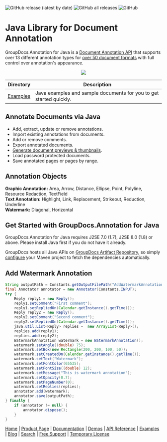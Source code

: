 ![GitHub release (latest by date)](https://img.shields.io/github/v/release/groupdocs-annotation/GroupDocs.Annotation-for-Java) ![GitHub all releases](https://img.shields.io/github/downloads/groupdocs-annotation/GroupDocs.Annotation-for-Java/total) ![GitHub](https://img.shields.io/github/license/groupdocs-annotation/GroupDocs.Annotation-for-Java)

# Java Library for Document Annotation

GroupDocs.Annotation for Java is a [Document Annotation API](https://products.groupdocs.com/annotation/java) that supports over 13 different annotation types for [over 50 document formats](https://docs.groupdocs.com/annotation/java/supported-document-formats/) with full control over annotation's appearance.

<p align="center">
  <a title="Download complete GroupDocs.Annotation for Java source code" href="https://github.com/groupdocs-annotation/GroupDocs.Annotation-for-Java/archive/master.zip">
	<img src="https://raw.github.com/AsposeExamples/java-examples-dashboard/master/images/downloadZip-Button-Large.png" />
  </a>
</p>

Directory | Description
--------- | -----------
[Examples](https://github.com/groupdocs-annotation/GroupDocs.Annotation-for-Java/tree/master/Examples)  | Java examples and sample documents for you to get started quickly. 

## Annotate Documents via Java

- Add, extract, update or remove annotations. 
- Import existing annotations from documents.
- Add or remove comments.
- Export annotated documents.
- [Generate document previews & thumbnails](https://docs.groupdocs.com/annotation/java/generate-document-pages-preview/).
- Load password protected documents.
- Save annotated pages or pages by range.

## Annotation Objects

**Graphic Annotation:** Area, Arrow, Distance, Ellipse, Point, Polyline, Resource Redaction, TextField \
**Text Annotation:** Highlight, Link, Replacement, Strikeout, Reduction, Underline \
**Watermark:** Diagonal, Horizontal

## Get Started with GroupDocs.Annotation for Java

GroupDocs.Annotation for Java requires J2SE 7.0 (1.7), J2SE 8.0 (1.8) or above. Please install Java first if you do not have it already.

GroupDocs hosts all Java APIs on [GroupDocs Artifact Repository](https://artifact.groupdocs.com/webapp/#/artifacts/browse/tree/General/repo/com/groupdocs/groupdocs-annotation), so simply [configure](https://docs.groupdocs.com/annotation/java/installation/) your Maven project to fetch the dependencies automatically.

## Add Watermark Annotation

```java
String outputPath = Constants.getOutputFilePath("AddWatermarkAnnotation", FilenameUtils.getExtension(Constants.INPUT));
final Annotator annotator = new Annotator(Constants.INPUT);
try {
	Reply reply1 = new Reply();
	reply1.setComment("First comment");
	reply1.setRepliedOn(Calendar.getInstance().getTime());
	Reply reply2 = new Reply();
	reply2.setComment("Second comment");
	reply2.setRepliedOn(Calendar.getInstance().getTime());
	java.util.List<Reply> replies =  new ArrayList<Reply>();
	replies.add(reply1);
	replies.add(reply2);
	WatermarkAnnotation watermark = new WatermarkAnnotation();
	watermark.setAngle((double) 75);
	watermark.setBox(new Rectangle(200, 200, 100, 50));
	watermark.setCreatedOn(Calendar.getInstance().getTime());
	watermark.setText("Watermark");
	watermark.setFontColor(65535);
	watermark.setFontSize((double) 12);
	watermark.setMessage("This is watermark annotation");
	watermark.setOpacity(0.7);
	watermark.setPageNumber(0);
	watermark.setReplies(replies);
	annotator.add(watermark);
	annotator.save(outputPath);
} finally {
	if (annotator != null) {
		annotator.dispose();
	}
}
```

[Home](https://www.groupdocs.com/) | [Product Page](https://products.groupdocs.com/annotation/java) | [Documentation](https://docs.groupdocs.com/annotation/java/) | [Demos](https://products.groupdocs.app/annotation/family) | [API Reference](https://apireference.groupdocs.com/java/annotation) | [Examples](https://github.com/groupdocs-annotation/GroupDocs.Annotation-for-Java/tree/master/Examples) | [Blog](https://blog.groupdocs.com/category/annotation/) | [Search](https://search.groupdocs.com/) | [Free Support](https://forum.groupdocs.com/c/annotation) | [Temporary License](https://purchase.groupdocs.com/temporary-license)
